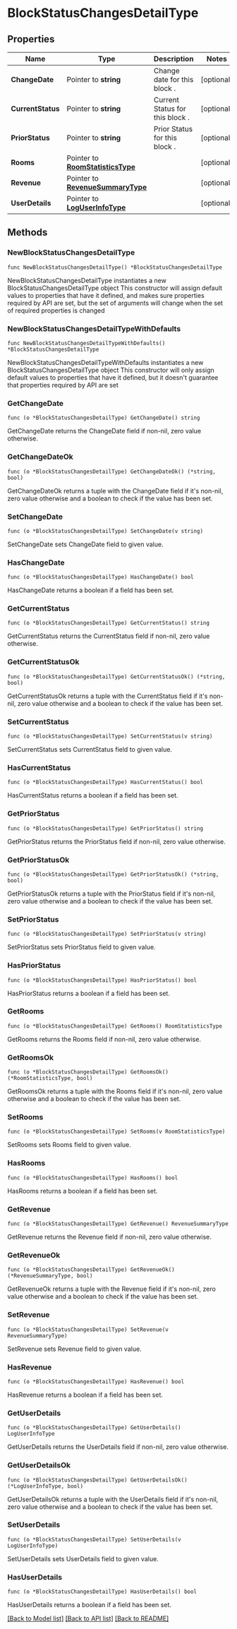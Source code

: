 # BlockStatusChangesDetailType

## Properties

Name | Type | Description | Notes
------------ | ------------- | ------------- | -------------
**ChangeDate** | Pointer to **string** | Change date for this block . | [optional] 
**CurrentStatus** | Pointer to **string** | Current Status for this block . | [optional] 
**PriorStatus** | Pointer to **string** | Prior Status for this block . | [optional] 
**Rooms** | Pointer to [**RoomStatisticsType**](RoomStatisticsType.md) |  | [optional] 
**Revenue** | Pointer to [**RevenueSummaryType**](RevenueSummaryType.md) |  | [optional] 
**UserDetails** | Pointer to [**LogUserInfoType**](LogUserInfoType.md) |  | [optional] 

## Methods

### NewBlockStatusChangesDetailType

`func NewBlockStatusChangesDetailType() *BlockStatusChangesDetailType`

NewBlockStatusChangesDetailType instantiates a new BlockStatusChangesDetailType object
This constructor will assign default values to properties that have it defined,
and makes sure properties required by API are set, but the set of arguments
will change when the set of required properties is changed

### NewBlockStatusChangesDetailTypeWithDefaults

`func NewBlockStatusChangesDetailTypeWithDefaults() *BlockStatusChangesDetailType`

NewBlockStatusChangesDetailTypeWithDefaults instantiates a new BlockStatusChangesDetailType object
This constructor will only assign default values to properties that have it defined,
but it doesn't guarantee that properties required by API are set

### GetChangeDate

`func (o *BlockStatusChangesDetailType) GetChangeDate() string`

GetChangeDate returns the ChangeDate field if non-nil, zero value otherwise.

### GetChangeDateOk

`func (o *BlockStatusChangesDetailType) GetChangeDateOk() (*string, bool)`

GetChangeDateOk returns a tuple with the ChangeDate field if it's non-nil, zero value otherwise
and a boolean to check if the value has been set.

### SetChangeDate

`func (o *BlockStatusChangesDetailType) SetChangeDate(v string)`

SetChangeDate sets ChangeDate field to given value.

### HasChangeDate

`func (o *BlockStatusChangesDetailType) HasChangeDate() bool`

HasChangeDate returns a boolean if a field has been set.

### GetCurrentStatus

`func (o *BlockStatusChangesDetailType) GetCurrentStatus() string`

GetCurrentStatus returns the CurrentStatus field if non-nil, zero value otherwise.

### GetCurrentStatusOk

`func (o *BlockStatusChangesDetailType) GetCurrentStatusOk() (*string, bool)`

GetCurrentStatusOk returns a tuple with the CurrentStatus field if it's non-nil, zero value otherwise
and a boolean to check if the value has been set.

### SetCurrentStatus

`func (o *BlockStatusChangesDetailType) SetCurrentStatus(v string)`

SetCurrentStatus sets CurrentStatus field to given value.

### HasCurrentStatus

`func (o *BlockStatusChangesDetailType) HasCurrentStatus() bool`

HasCurrentStatus returns a boolean if a field has been set.

### GetPriorStatus

`func (o *BlockStatusChangesDetailType) GetPriorStatus() string`

GetPriorStatus returns the PriorStatus field if non-nil, zero value otherwise.

### GetPriorStatusOk

`func (o *BlockStatusChangesDetailType) GetPriorStatusOk() (*string, bool)`

GetPriorStatusOk returns a tuple with the PriorStatus field if it's non-nil, zero value otherwise
and a boolean to check if the value has been set.

### SetPriorStatus

`func (o *BlockStatusChangesDetailType) SetPriorStatus(v string)`

SetPriorStatus sets PriorStatus field to given value.

### HasPriorStatus

`func (o *BlockStatusChangesDetailType) HasPriorStatus() bool`

HasPriorStatus returns a boolean if a field has been set.

### GetRooms

`func (o *BlockStatusChangesDetailType) GetRooms() RoomStatisticsType`

GetRooms returns the Rooms field if non-nil, zero value otherwise.

### GetRoomsOk

`func (o *BlockStatusChangesDetailType) GetRoomsOk() (*RoomStatisticsType, bool)`

GetRoomsOk returns a tuple with the Rooms field if it's non-nil, zero value otherwise
and a boolean to check if the value has been set.

### SetRooms

`func (o *BlockStatusChangesDetailType) SetRooms(v RoomStatisticsType)`

SetRooms sets Rooms field to given value.

### HasRooms

`func (o *BlockStatusChangesDetailType) HasRooms() bool`

HasRooms returns a boolean if a field has been set.

### GetRevenue

`func (o *BlockStatusChangesDetailType) GetRevenue() RevenueSummaryType`

GetRevenue returns the Revenue field if non-nil, zero value otherwise.

### GetRevenueOk

`func (o *BlockStatusChangesDetailType) GetRevenueOk() (*RevenueSummaryType, bool)`

GetRevenueOk returns a tuple with the Revenue field if it's non-nil, zero value otherwise
and a boolean to check if the value has been set.

### SetRevenue

`func (o *BlockStatusChangesDetailType) SetRevenue(v RevenueSummaryType)`

SetRevenue sets Revenue field to given value.

### HasRevenue

`func (o *BlockStatusChangesDetailType) HasRevenue() bool`

HasRevenue returns a boolean if a field has been set.

### GetUserDetails

`func (o *BlockStatusChangesDetailType) GetUserDetails() LogUserInfoType`

GetUserDetails returns the UserDetails field if non-nil, zero value otherwise.

### GetUserDetailsOk

`func (o *BlockStatusChangesDetailType) GetUserDetailsOk() (*LogUserInfoType, bool)`

GetUserDetailsOk returns a tuple with the UserDetails field if it's non-nil, zero value otherwise
and a boolean to check if the value has been set.

### SetUserDetails

`func (o *BlockStatusChangesDetailType) SetUserDetails(v LogUserInfoType)`

SetUserDetails sets UserDetails field to given value.

### HasUserDetails

`func (o *BlockStatusChangesDetailType) HasUserDetails() bool`

HasUserDetails returns a boolean if a field has been set.


[[Back to Model list]](../README.md#documentation-for-models) [[Back to API list]](../README.md#documentation-for-api-endpoints) [[Back to README]](../README.md)


